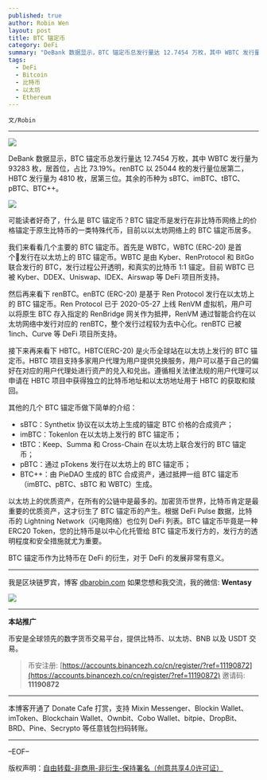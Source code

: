 ```yaml
---
published: true
author: Robin Wen
layout: post
title: BTC 锚定币
category: DeFi
summary: "DeBank 数据显示，BTC 锚定币总发行量达 12.7454 万枚，其中 WBTC 发行量为 93283 枚，居首位，占比 73.19%。renBTC 以 25044 枚的发行量位居第二，HBTC 发行量为 4810 枚，居第三位。其余的币种为 sBTC、imBTC、tBTC、pBTC、BTC++。BTC 锚定币毕竟是一种 ERC20 Token，您的比特币是以中心化托管给 BTC 锚定币发行方的，发行方的透明程度和安全措施就尤为重要。BTC 锚定币作为比特币在 DeFi 的衍生，对于 DeFi 的发展非常有意义。"
tags:
  - DeFi
  - Bitcoin
  - 比特币
  - 以太坊
  - Ethereum
---
```


`文/Robin`

***

![](https://cdn.dbarobin.com/set3esg.png)

DeBank 数据显示，BTC 锚定币总发行量达 12.7454 万枚，其中 WBTC 发行量为 93283 枚，居首位，占比 73.19%。renBTC 以 25044 枚的发行量位居第二，HBTC 发行量为 4810 枚，居第三位。其余的币种为 sBTC、imBTC、tBTC、pBTC、BTC++。

![](https://cdn.dbarobin.com/swl8u1f.png)

可能读者好奇了，什么是 BTC 锚定币？BTC 锚定币是发行在非比特币网络上的价格锚定于原生比特币的一类特殊代币，目前以以太坊网络上的 BTC 锚定币居多。

我们来看看几个主要的 BTC 锚定币。首先是 WBTC，WBTC (ERC-20) 是首个发行在以太坊上的 BTC 锚定币。WBTC 是由 Kyber、RenProtocol 和 BitGo 联合发行的 BTC，发行过程公开透明，和真实的比特币 1:1 锚定。目前 WBTC 已被 Kyber、DDEX、Uniswap、IDEX、Airswap 等 DeFi 项目所支持。

然后再来看下 renBTC。enBTC (ERC-20) 是基于 Ren Protocol 发行在以太坊上的 BTC 锚定币。Ren Protocol 已于 2020-05-27 上线 RenVM 虚拟机，用户可以将原生 BTC 存入指定的 RenBridge 网关作为抵押，RenVM 通过智能合约在以太坊网络中发行对应的 renBTC，整个发行过程较为去中心化。renBTC 已被 1inch、Curve 等 DeFi 项目所支持。

接下来再来看下 HBTC。HBTC(ERC-20) 是火币全球站在以太坊上发行的 BTC 锚定币。HBTC 项目支持多家用户代理为用户提供兑换服务，用户可以基于自己的偏好在对应的用户代理处进行资产的兑入和兑出。遵循相关法律法规的用户代理可以申请在 HBTC 项目中获得独立的比特币地址和以太坊地址用于 HBTC 的获取和赎回。

其他的几个 BTC 锚定币做下简单的介绍：

* sBTC：Synthetix 协议在以太坊上生成的锚定 BTC 价格的合成资产；
* imBTC：Tokenlon 在以太坊上发行的 BTC 锚定币；
* tBTC：Keep、Summa 和 Cross-Chain 在以太坊上联合发行的 BTC 锚定币；
* pBTC：通过 pTokens 发行在以太坊上的 BTC 锚定币；
* BTC++：由 PieDAO 生成的 BTC 合成资产，通过抵押一组 BTC 锚定币（imBTC、pBTC、sBTC 和 WBTC）生成。

以太坊上的优质资产，在所有的公链中是最多的。加密货币世界，比特币肯定是最重要的优质资产，这才衍生了 BTC 锚定币的产生。根据 DeFi Pulse 数据，比特币的 Lightning Network（闪电网络）也位列 DeFi 列表。BTC 锚定币毕竟是一种 ERC20 Token，您的比特币是以中心化托管给 BTC 锚定币发行方的，发行方的透明程度和安全措施就尤为重要。

BTC 锚定币作为比特币在 DeFi 的衍生，对于 DeFi 的发展非常有意义。

***

我是区块链罗宾，博客 [dbarobin.com](https://dbarobin.com/)
如果您想和我交流，我的微信: **Wentasy**

![](https://cdn.dbarobin.com/v4yywe2.png)

***

**本站推广**

币安是全球领先的数字货币交易平台，提供比特币、以太坊、BNB 以及 USDT 交易。

> 币安注册: [https://accounts.binancezh.co/cn/register/?ref=11190872](https://accounts.binancezh.co/cn/register/?ref=11190872)
> 邀请码: **11190872**

***

本博客开通了 Donate Cafe 打赏，支持 Mixin Messenger、Blockin Wallet、imToken、Blockchain Wallet、Ownbit、Cobo Wallet、bitpie、DropBit、BRD、Pine、Secrypto 等任意钱包扫码转账。

<center>
    <div class="--donate-button"
         data-button-id="f8b9df0d-af9a-460d-8258-d3f435445075"
    ></div>
</center>

***

–EOF–

版权声明：[自由转载-非商用-非衍生-保持署名（创意共享4.0许可证）](http://creativecommons.org/licenses/by-nc-nd/4.0/deed.zh)